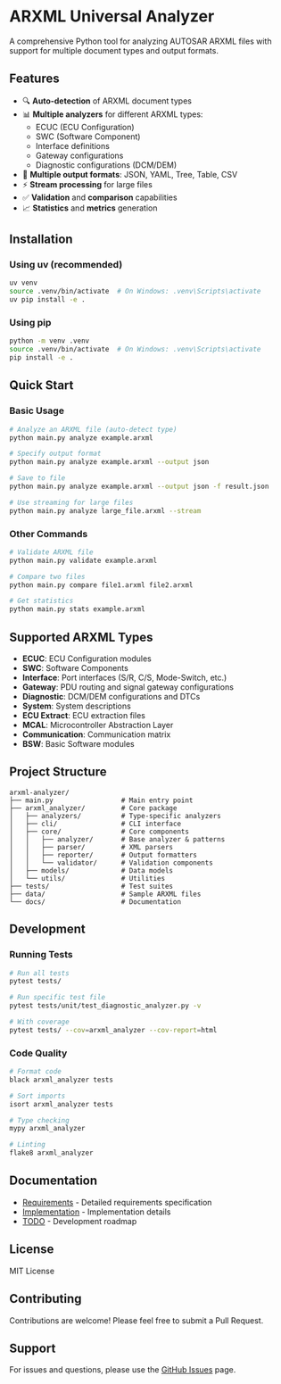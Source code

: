 # ARXML Universal Analyzer

A comprehensive Python tool for analyzing AUTOSAR ARXML files with support for multiple document types and output formats.

## Features

- 🔍 **Auto-detection** of ARXML document types
- 📊 **Multiple analyzers** for different ARXML types:
  - ECUC (ECU Configuration)
  - SWC (Software Component)
  - Interface definitions
  - Gateway configurations  
  - Diagnostic configurations (DCM/DEM)
- 🎨 **Multiple output formats**: JSON, YAML, Tree, Table, CSV
- ⚡ **Stream processing** for large files
- ✅ **Validation** and **comparison** capabilities
- 📈 **Statistics** and **metrics** generation

## Installation

### Using uv (recommended)
```bash
uv venv
source .venv/bin/activate  # On Windows: .venv\Scripts\activate
uv pip install -e .
```

### Using pip
```bash
python -m venv .venv
source .venv/bin/activate  # On Windows: .venv\Scripts\activate
pip install -e .
```

## Quick Start

### Basic Usage
```bash
# Analyze an ARXML file (auto-detect type)
python main.py analyze example.arxml

# Specify output format
python main.py analyze example.arxml --output json

# Save to file
python main.py analyze example.arxml --output json -f result.json

# Use streaming for large files
python main.py analyze large_file.arxml --stream
```

### Other Commands
```bash
# Validate ARXML file
python main.py validate example.arxml

# Compare two files
python main.py compare file1.arxml file2.arxml

# Get statistics
python main.py stats example.arxml
```

## Supported ARXML Types

- **ECUC**: ECU Configuration modules
- **SWC**: Software Components 
- **Interface**: Port interfaces (S/R, C/S, Mode-Switch, etc.)
- **Gateway**: PDU routing and signal gateway configurations
- **Diagnostic**: DCM/DEM configurations and DTCs
- **System**: System descriptions
- **ECU Extract**: ECU extraction files
- **MCAL**: Microcontroller Abstraction Layer
- **Communication**: Communication matrix
- **BSW**: Basic Software modules

## Project Structure

```
arxml-analyzer/
├── main.py                 # Main entry point
├── arxml_analyzer/         # Core package
│   ├── analyzers/          # Type-specific analyzers
│   ├── cli/                # CLI interface
│   ├── core/               # Core components
│   │   ├── analyzer/       # Base analyzer & patterns
│   │   ├── parser/         # XML parsers
│   │   ├── reporter/       # Output formatters
│   │   └── validator/      # Validation components
│   ├── models/             # Data models
│   └── utils/              # Utilities
├── tests/                  # Test suites
├── data/                   # Sample ARXML files
└── docs/                   # Documentation
```

## Development

### Running Tests
```bash
# Run all tests
pytest tests/

# Run specific test file
pytest tests/unit/test_diagnostic_analyzer.py -v

# With coverage
pytest tests/ --cov=arxml_analyzer --cov-report=html
```

### Code Quality
```bash
# Format code
black arxml_analyzer tests

# Sort imports
isort arxml_analyzer tests

# Type checking
mypy arxml_analyzer

# Linting
flake8 arxml_analyzer
```

## Documentation

- [Requirements](docs/REQUIREMENTS.md) - Detailed requirements specification
- [Implementation](docs/IMPLEMENTATION.md) - Implementation details
- [TODO](docs/TODO.md) - Development roadmap

## License

MIT License

## Contributing

Contributions are welcome! Please feel free to submit a Pull Request.

## Support

For issues and questions, please use the [GitHub Issues](https://github.com/yourusername/arxml-analyzer/issues) page.